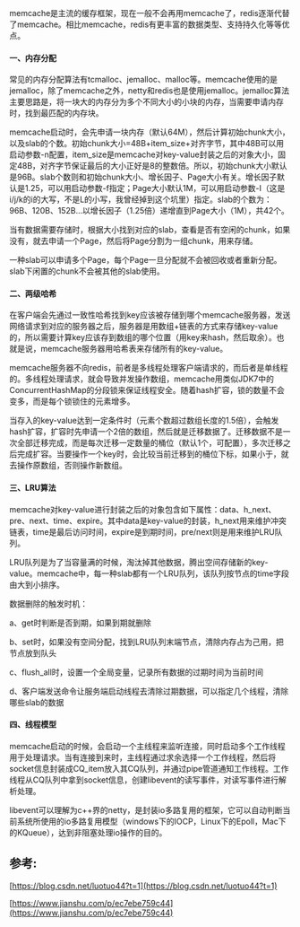 memcache是主流的缓存框架，现在一般不会再用memcache了，redis逐渐代替了memcache。相比memcache，redis有更丰富的数据类型、支持持久化等等优点。

#### **一、内存分配**

常见的内存分配算法有tcmalloc、jemalloc、malloc等。memcache使用的是jemalloc，除了memcache之外，netty和redis也是使用jemalloc。jemalloc算法主要思路是，将一块大的内存分为多个不同大小的小块的内存，当需要申请内存时，找到最匹配的内存块。

memcache启动时，会先申请一块内存（默认64M），然后计算初始chunk大小，以及slab的个数。初始chunk大小=48B+item\_size+对齐字节，其中48B可以用启动参数-n配置，item\_size是memcache对key-value封装之后的对象大小，固定48B，对齐字节保证最后的大小正好是8的整数倍。所以，初始chunk大小默认是96B。slab个数则和初始chunk大小、增长因子、Page大小有关。增长因子默认是1.25，可以用启动参数-f指定；Page大小默认1M，可以用启动参数-I（这是i/j/k的i的大写，不是L的小写，我曾经掉到这个坑里）指定。slab的个数为：96B、120B、152B...以增长因子（1.25倍）递增直到Page大小（1M），共42个。

当有数据需要存储时，根据大小找到对应的slab，查看是否有空闲的chunk，如果没有，就去申请一个Page，然后将Page分割为一组chunk，用来存储。

一种slab可以申请多个Page，每个Page一旦分配就不会被回收或者重新分配。slab下闲置的chunk不会被其他的slab使用。

#### 二、两级哈希

在客户端会先通过一致性哈希找到key应该被存储到哪个memcache服务器，发送网络请求到对应的服务器之后，服务器是用数组+链表的方式来存储key-value的，所以需要计算key应该存到数组的哪个位置（用key来hash，然后取余）。也就是说，memcache服务器用哈希表来存储所有的key-value。

memcache服务器不向redis，前者是多线程处理客户端请求的，而后者是单线程的。多线程处理请求，就会导致并发操作数组，memcache用类似JDK7中的ConcurrentHashMap的分段锁来保证线程安全。随着hash扩容，锁的数量不会变多，而是每个锁锁住的元素增多。

当存入的key-value达到一定条件时（元素个数超过数组长度的1.5倍），会触发hash扩容，扩容时先申请一个2倍的数组，然后就是迁移数据了。迁移数据不是一次全部迁移完成，而是每次迁移一定数量的桶位（默认1个，可配置），多次迁移之后完成扩容。当要操作一个key时，会比较当前迁移到的桶位下标，如果小于，就去操作原数组，否则操作新数组。

#### 三、LRU算法

memcache对key-value进行封装之后的对象包含如下属性：data、h\_next、pre、next、time、expire。其中data是key-value的封装，h\_next用来维护冲突链表，time是最后访问时间，expire是到期时间，pre/next则是用来维护LRU队列。

LRU队列是为了当容量满的时候，淘汰掉其他数据，腾出空间存储新的key-value。memcache中，每一种slab都有一个LRU队列，该队列按节点的time字段由大到小排序。

数据删除的触发时机：

a、get时判断是否到期，如果到期就删除

b、set时，如果没有空间分配，找到LRU队列末端节点，清除内存占为己用，把节点放到队头

c、flush\_all时，设置一个全局变量，记录所有数据的过期时间为当前时间

d、客户端发送命令让服务端启动线程去清除过期数据，可以指定几个线程，清除哪些slab的数据

#### 四、线程模型

memcache启动的时候，会启动一个主线程来监听连接，同时启动多个工作线程用于处理请求。当有连接到来时，主线程通过求余选择一个工作线程，然后将socket信息封装成CQ\_item放入其CQ队列，并通过pipe管道通知工作线程。工作线程从CQ队列中拿到socket信息，创建libevent的读写事件，对读写事件进行解析处理。

libevent可以理解为c++界的netty，是封装io多路复用的框架，它可以自动判断当前系统所使用的io多路复用模型（windows下的IOCP，Linux下的Epoll，Mac下的KQueue），达到非阻塞处理io操作的目的。



## 参考:

[https://blog.csdn.net/luotuo44?t=1](https://blog.csdn.net/luotuo44?t=1)

[https://www.jianshu.com/p/ec7ebe759c44](https://www.jianshu.com/p/ec7ebe759c44)

